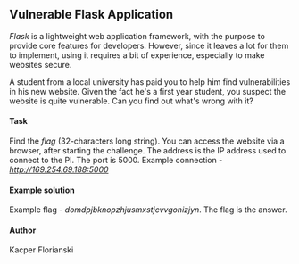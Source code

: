 ## Vulnerable Flask Application

*Flask* is a lightweight web application framework, with the purpose to provide core features for developers. However, since it leaves a lot for them to implement, using it requires a bit of experience, especially to make websites secure.

A student from a local university has paid you to help him find vulnerabilities in his new website. Given the fact he's a first year student, you suspect the website is quite vulnerable. Can you find out what's wrong with it?

#### Task

Find the *flag* (32-characters long string). You can access the website via a browser, after starting the challenge. The address is the IP address used to connect to the PI. The port is 5000. Example connection - *http://169.254.69.188:5000*

#### Example solution

Example flag - *domdpjbknopzhjusmxstjcvvgonizjyn*. The flag is the answer.

#### Author

Kacper Florianski
